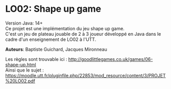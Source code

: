 # LO02: Shape up game 

Version Java: 14+  
Ce projet est une implémentation du jeu shape up game.  
C'est un jeu de plateau jouable de 2 à 3 joueur développé en Java dans le cadre d'un enseignement de LO02 à l'UTT.

**Auteurs**: Baptiste Guichard, Jacques Mironneau


Les règles sont trouvable ici : http://goodlittlegames.co.uk/games/06-shape-up.html   
Ainsi que le sujet : https://moodle.utt.fr/pluginfile.php/22853/mod_resource/content/3/PROJET%20LO02.pdf  
